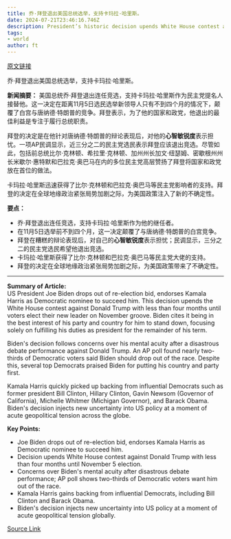 ```yaml
---
title: 乔·拜登退出美国总统选举，支持卡玛拉·哈里斯。
date: 2024-07-21T23:46:16.746Z
description: President’s historic decision upends White House contest against Donald Trump
tags: 
- world
author: ft
---
```


[原文链接](https://ft.com/content/65395be8-2bd6-4f32-8af5-9a4a912e08ad)

乔·拜登退出美国总统选举，支持卡玛拉·哈里斯。

**新闻摘要：**
美国总统乔·拜登退出连任竞选，支持卡玛拉·哈里斯作为民主党提名人接替他。这一决定在距离11月5日选民选举新领导人只有不到四个月的情况下，颠覆了白宫与唐纳德·特朗普的竞争。拜登表示，为了他的国家和政党，他退出的最佳利益是专注于履行总统职责。

拜登的决定是在他针对唐纳德·特朗普的辩论表现后，对他的**心智敏锐度**表示担忧。一项AP民调显示，近三分之二的民主党选民表示拜登应该退出竞选。尽管如此，包括前总统比尔·克林顿、希拉里·克林顿、加州州长加文·纽瑟姆、密歇根州州长米歇尔·惠特默和巴拉克·奥巴马在内的多位民主党高层赞扬了拜登将国家和政党放在首位的做法。

卡玛拉·哈里斯迅速获得了比尔·克林顿和巴拉克·奥巴马等民主党影响者的支持。拜登的决定在全球地缘政治紧张局势加剧之际，为美国政策注入了新的不确定性。

**要点：**
- 乔·拜登退出连任竞选，支持卡玛拉·哈里斯作为他的继任者。
- 在11月5日选举前不到四个月，这一决定颠覆了与唐纳德·特朗普的白宫竞争。
- 拜登在糟糕的辩论表现后，对自己的**心智敏锐度**表示担忧；民调显示，三分之二的民主党选民希望他退出竞选。
- 卡玛拉·哈里斯获得了比尔·克林顿和巴拉克·奥巴马等民主党大佬的支持。
- 拜登的决定在全球地缘政治紧张局势加剧之际，为美国政策带来了不确定性。

---

 **Summary of Article:**  
US President Joe Biden drops out of re-election bid, endorses Kamala Harris as Democratic nominee to succeed him. This decision upends the White House contest against Donald Trump with less than four months until voters elect their new leader on November  groove. Biden cites it being in the best interest of his party and country for him to stand down, focusing solely on fulfilling his duties as president for the remainder of his term.

Biden's decision follows concerns over his mental acuity after a disastrous debate performance against Donald Trump. An AP poll found nearly two-thirds of Democratic voters said Biden should drop out of the race. Despite this, several top Democrats praised Biden for putting his country and party first.

Kamala Harris quickly picked up backing from influential Democrats such as former president Bill Clinton, Hillary Clinton, Gavin Newsom (Governor of California), Michelle Whitmer (Michigan Governor), and Barack Obama. Biden's decision injects new uncertainty into US policy at a moment of acute geopolitical tension across the globe.

**Key Points:**  
- Joe Biden drops out of re-election bid, endorses Kamala Harris as Democratic nominee to succeed him.
- Decision upends White House contest against Donald Trump with less than four months until November 5 election.
- Concerns over Biden's mental acuity after disastrous debate performance; AP poll shows two-thirds of Democratic voters want him out of the race.
- Kamala Harris gains backing from influential Democrats, including Bill Clinton and Barack Obama.
- Biden's decision injects new uncertainty into US policy at a moment of acute geopolitical tension globally.

[Source Link](https://ft.com/content/65395be8-2bd6-4f32-8af5-9a4a912e08ad)

